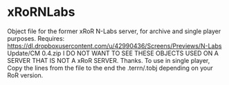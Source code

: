 # xRoRNLabs
Object file for the former xRoR N-Labs server, for archive and single player purposes.
Requires: https://dl.dropboxusercontent.com/u/42990436/Screens/Previews/N-Labs Update/CM 0.4.zip
I DO NOT WANT TO SEE THESE OBJECTS USED ON A SERVER THAT IS NOT A xRoR SERVER. Thanks.
To use in single player, Copy the lines from the file to the end the .terrn/.tobj depending on your RoR version.
